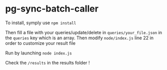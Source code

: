 # pg-sync-batch-caller

To install, symply use `npm install`

Then fill a file with your queries/update/delete in `queries/your_file.json` in the `queries` key which is an array.
Then modify `node/index.js` line 22 in order to customize your result file

Run by launching `node index.js`

Check the `/results` in the results folder !
